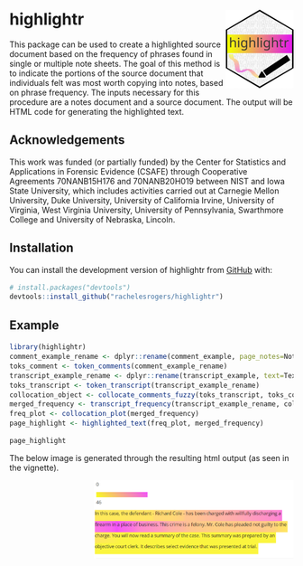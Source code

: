 
# highlightr <a href="https://rachelesrogers.github.io/highlightr/"><img src="man/figures/logo.png" align="right" height="139" alt="highlightr website" /></a>

<!-- README.md is generated from README.Rmd. Please edit that file -->
<!-- badges: start -->
<!-- badges: end -->

This package can be used to create a highlighted source document based
on the frequency of phrases found in single or multiple note sheets. The
goal of this method is to indicate the portions of the source document
that individuals felt was most worth copying into notes, based on phrase
frequency. The inputs necessary for this procedure are a notes document
and a source document. The output will be HTML code for generating the
highlighted text.

## Acknowledgements

This work was funded (or partially funded) by the Center for Statistics
and Applications in Forensic Evidence (CSAFE) through Cooperative
Agreements 70NANB15H176 and 70NANB20H019 between NIST and Iowa State
University, which includes activities carried out at Carnegie Mellon
University, Duke University, University of California Irvine, University
of Virginia, West Virginia University, University of Pennsylvania,
Swarthmore College and University of Nebraska, Lincoln.

## Installation

You can install the development version of highlightr from
[GitHub](https://github.com/) with:

``` r
# install.packages("devtools")
devtools::install_github("rachelesrogers/highlightr")
```

## Example

``` r
library(highlightr)
comment_example_rename <- dplyr::rename(comment_example, page_notes=Notes)
toks_comment <- token_comments(comment_example_rename)
transcript_example_rename <- dplyr::rename(transcript_example, text=Text)
toks_transcript <- token_transcript(transcript_example_rename)
collocation_object <- collocate_comments_fuzzy(toks_transcript, toks_comment)
merged_frequency <- transcript_frequency(transcript_example_rename, collocation_object)
freq_plot <- collocation_plot(merged_frequency)
page_highlight <- highlighted_text(freq_plot, merged_frequency)
```

``` r
page_highlight
```

The below image is generated through the resulting html output (as seen
in the vignette).

<img src="man/figures/highlight_example.PNG" align="right" height="139" alt="highlightr example" />
